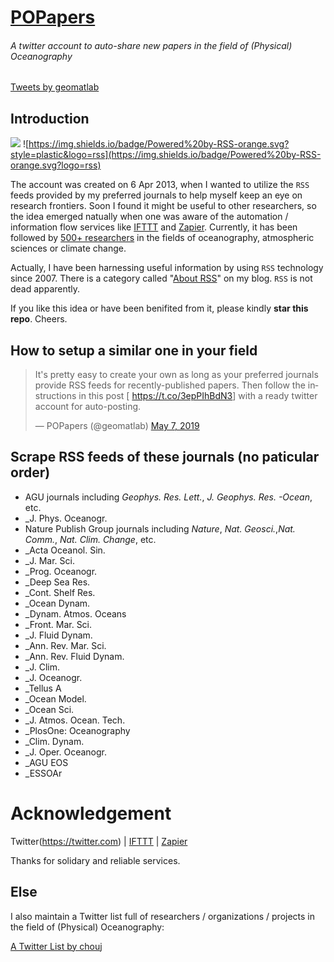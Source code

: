 # [POPapers](https://twitter.com/geomatlab)
###### A twitter account to auto-share new papers in the field of (Physical) Oceanography

<a class="twitter-timeline" href="https://twitter.com/geomatlab?ref_src=twsrc%5Etfw">Tweets by geomatlab</a> <script async src="https://platform.twitter.com/widgets.js" charset="utf-8"></script>

## Introduction

![](https://img.shields.io/badge/dynamic/xml.svg?color=lightgrey&label=t.me/awesomeguangzhou&query=%2F%2Fchannel%2Ffeeds%2Ffeed%2Ffield3&url=https%3A%2F%2Fapi.thingspeak.com%2Fchannels%2F343156%2Ffeeds.xml%3Fresults%3D1&suffix=%20subscribers) ![https://img.shields.io/badge/Powered%20by-RSS-orange.svg?style=plastic&logo=rss](https://img.shields.io/badge/Powered%20by-RSS-orange.svg?logo=rss)

The account was created on 6 Apr 2013, when I wanted to utilize the `RSS` feeds provided by my preferred journals to help myself keep an eye on research frontiers. Soon I found it might be useful to other researchers, so the idea emerged natually when one was aware of the automation / information flow services like [IFTTT](https://ifttt.com) and [Zapier](https://zapier.com). Currently, it has been followed by [500+ researchers](https://twitter.com/geomatlab/followers) in the fields of oceanography, atmospheric sciences or climate change.

Actually, I have been harnessing useful information by using `RSS` technology since 2007. There is a category called "[About RSS](https://chouj.github.io/categories/rss%E7%9B%B8%E5%85%B3/)" on my blog. `RSS` is not dead apparently.

If you like this idea or have been benifited from it, please kindly **star this repo**. Cheers.

## How to setup a similar one in your field

<blockquote class="twitter-tweet" data-partner="tweetdeck"><p lang="en" dir="ltr">It&#39;s pretty easy to create your own as long as your preferred journals provide RSS feeds for recently-published papers. Then follow the instructions in this post [ <a href="https://t.co/3epPIhBdN3">https://t.co/3epPIhBdN3</a>] with a ready twitter account for auto-posting.</p>&mdash; POPapers (@geomatlab) <a href="https://twitter.com/geomatlab/status/1125692588302819329?ref_src=twsrc%5Etfw">May 7, 2019</a></blockquote>
<script async src="https://platform.twitter.com/widgets.js" charset="utf-8"></script>

## Scrape RSS feeds of these journals (no paticular order)

- AGU journals including _Geophys. Res. Lett._, _J. Geophys. Res. -Ocean_, etc.
- _J. Phys. Oceanogr.
- Nature Publish Group journals including _Nature_, _Nat. Geosci._,_Nat. Comm._, _Nat. Clim. Change_, etc.
- _Acta Oceanol. Sin.
- _J. Mar. Sci.
- _Prog. Oceanogr.
- _Deep Sea Res.
- _Cont. Shelf Res.
- _Ocean Dynam.
- _Dynam. Atmos. Oceans
- _Front. Mar. Sci.
- _J. Fluid Dynam.
- _Ann. Rev. Mar. Sci.
- _Ann. Rev. Fluid Dynam.
- _J. Clim.
- _J. Oceanogr.
- _Tellus A
- _Ocean Model.
- _Ocean Sci.
- _J. Atmos. Ocean. Tech.
- _PlosOne: Oceanography
- _Clim. Dynam.
- _J. Oper. Oceanogr.
- _AGU EOS
- _ESSOAr

# Acknowledgement

Twitter(https://twitter.com) | [IFTTT](https://ifttt.com) | [Zapier](https://zapier.com)

Thanks for solidary and reliable services.

## Else

I also maintain a Twitter list full of researchers / organizations / projects in the field of (Physical) Oceanography:

<a class="twitter-timeline" href="https://twitter.com/chouj/lists/oceanography?ref_src=twsrc%5Etfw">A Twitter List by chouj</a> <script async src="https://platform.twitter.com/widgets.js" charset="utf-8"></script>
